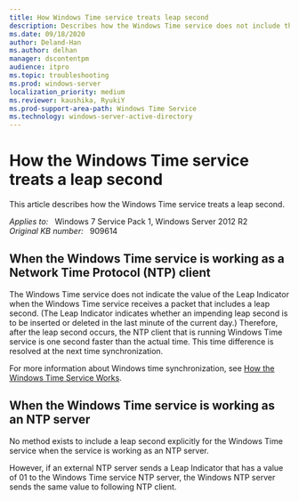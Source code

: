 ```yaml
---
title: How Windows Time service treats leap second
description: Describes how the Windows Time service does not include the value of the Leap Indicator when the service receives a packet that includes a leap second.
ms.date: 09/18/2020
author: Deland-Han
ms.author: delhan
manager: dscontentpm
audience: itpro
ms.topic: troubleshooting
ms.prod: windows-server
localization_priority: medium
ms.reviewer: kaushika, RyukiY
ms.prod-support-area-path: Windows Time Service
ms.technology: windows-server-active-directory
---
```

# How the Windows Time service treats a leap second

This article describes how the Windows Time service treats a leap second.

_Applies to:_ &nbsp; Windows 7 Service Pack 1, Windows Server 2012 R2  
_Original KB number:_ &nbsp; 909614

## When the Windows Time service is working as a Network Time Protocol (NTP) client

The Windows Time service does not indicate the value of the Leap Indicator when the Windows Time service receives a packet that includes a leap second. (The Leap Indicator indicates whether an impending leap second is to be inserted or deleted in the last minute of the current day.) Therefore, after the leap second occurs, the NTP client that is running Windows Time service is one second faster than the actual time. This time difference is resolved at the next time synchronization.

For more information about Windows time synchronization, see
 [How the Windows Time Service Works](/previous-versions/windows/it-pro/windows-server-2003/cc773013(v=ws.10)).

## When the Windows Time service is working as an NTP server

No method exists to include a leap second explicitly for the Windows Time service when the service is working as an NTP server.

However, if an external NTP server sends a Leap Indicator that has a value of 01 to the Windows Time service NTP server, the Windows NTP server sends the same value to following NTP client.
